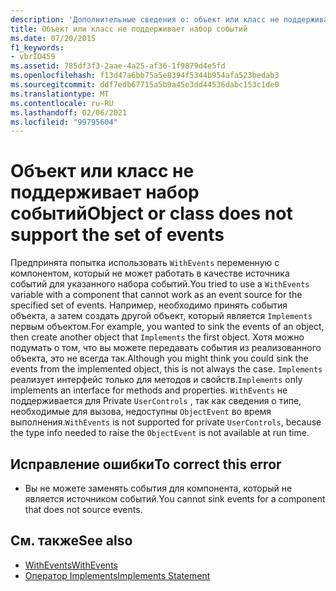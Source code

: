 ```yaml
---
description: 'Дополнительные сведения о: объект или класс не поддерживает набор событий'
title: Объект или класс не поддерживает набор событий
ms.date: 07/20/2015
f1_keywords:
- vbrID459
ms.assetid: 785df3f3-2aae-4a25-af36-1f9879d4e5fd
ms.openlocfilehash: f13d47a6bb75a5e8394f5344b954afa523bedab3
ms.sourcegitcommit: ddf7edb67715a5b9a45e3dd44536dabc153c1de0
ms.translationtype: MT
ms.contentlocale: ru-RU
ms.lasthandoff: 02/06/2021
ms.locfileid: "99795604"
---
```

# <a name="object-or-class-does-not-support-the-set-of-events"></a><span data-ttu-id="c7940-103">Объект или класс не поддерживает набор событий</span><span class="sxs-lookup"><span data-stu-id="c7940-103">Object or class does not support the set of events</span></span>

<span data-ttu-id="c7940-104">Предпринята попытка использовать `WithEvents` переменную с компонентом, который не может работать в качестве источника событий для указанного набора событий.</span><span class="sxs-lookup"><span data-stu-id="c7940-104">You tried to use a `WithEvents` variable with a component that cannot work as an event source for the specified set of events.</span></span> <span data-ttu-id="c7940-105">Например, необходимо принять события объекта, а затем создать другой объект, который является `Implements` первым объектом.</span><span class="sxs-lookup"><span data-stu-id="c7940-105">For example, you wanted to sink the events of an object, then create another object that `Implements` the first object.</span></span> <span data-ttu-id="c7940-106">Хотя можно подумать о том, что вы можете передавать события из реализованного объекта, это не всегда так.</span><span class="sxs-lookup"><span data-stu-id="c7940-106">Although you might think you could sink the events from the implemented object, this is not always the case.</span></span> <span data-ttu-id="c7940-107">`Implements` реализует интерфейс только для методов и свойств.</span><span class="sxs-lookup"><span data-stu-id="c7940-107">`Implements` only implements an interface for methods and properties.</span></span> <span data-ttu-id="c7940-108">`WithEvents` не поддерживается для Private `UserControls` , так как сведения о типе, необходимые для вызова, недоступны `ObjectEvent` во время выполнения.</span><span class="sxs-lookup"><span data-stu-id="c7940-108">`WithEvents` is not supported for private `UserControls`, because the type info needed to raise the `ObjectEvent` is not available at run time.</span></span>

## <a name="to-correct-this-error"></a><span data-ttu-id="c7940-109">Исправление ошибки</span><span class="sxs-lookup"><span data-stu-id="c7940-109">To correct this error</span></span>

- <span data-ttu-id="c7940-110">Вы не можете заменять события для компонента, который не является источником событий.</span><span class="sxs-lookup"><span data-stu-id="c7940-110">You cannot sink events for a component that does not source events.</span></span>

## <a name="see-also"></a><span data-ttu-id="c7940-111">См. также</span><span class="sxs-lookup"><span data-stu-id="c7940-111">See also</span></span>

- [<span data-ttu-id="c7940-112">WithEvents</span><span class="sxs-lookup"><span data-stu-id="c7940-112">WithEvents</span></span>](../modifiers/withevents.md)
- [<span data-ttu-id="c7940-113">Оператор Implements</span><span class="sxs-lookup"><span data-stu-id="c7940-113">Implements Statement</span></span>](../statements/implements-statement.md)
